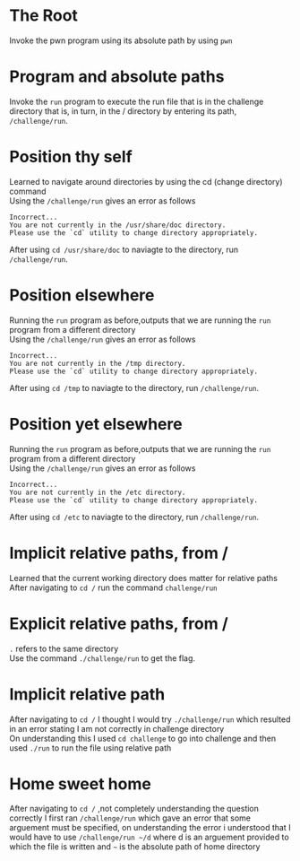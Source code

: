 # The Root
Invoke the pwn program using its absolute path by using  `pwn`

# Program and absolute paths
Invoke the `run` program to execute the run file that is in the challenge directory that is, in turn, in the / directory by entering its path, `/challenge/run`.

# Position thy self
Learned to navigate around directories by using the cd (change directory) command \
Using the `/challenge/run` gives an error as follows
```
Incorrect...
You are not currently in the /usr/share/doc directory.
Please use the `cd` utility to change directory appropriately.
```
After using `cd /usr/share/doc` to naviagte to the directory,  run `/challenge/run`.

# Position elsewhere
Running the `run` program as before,outputs that we are running the `run` program from a different directory \
Using the `/challenge/run` gives an error as follows 
```
Incorrect...
You are not currently in the /tmp directory.
Please use the `cd` utility to change directory appropriately.
```
After using `cd /tmp` to naviagte to the directory,  run `/challenge/run`.


# Position yet elsewhere
Running the `run` program as before,outputs that we are running the `run` program from a different directory \
Using the `/challenge/run` gives an error as follows 
```
Incorrect...
You are not currently in the /etc directory.
Please use the `cd` utility to change directory appropriately.
```
After using `cd /etc` to naviagte to the directory,  run `/challenge/run`.

# Implicit relative paths, from /
Learned that the current working directory does matter for relative paths \
After navigating to `cd /` run the command `challenge/run`

# Explicit relative paths, from /
`.` refers to the same directory \
Use the command `./challenge/run` to get the flag.

# Implicit relative path
After navigating to `cd /` I thought I would try `./challenge/run` which resulted in an error stating I am not correctly in challenge directory \
On understanding this I used `cd challenge` to go into challenge and then used `./run` to run the file using relative path

# Home sweet home
After navigating to `cd /` ,not completely understanding the question correctly I first ran `/challenge/run` which gave an error that some arguement must be specified, on understanding the error i understood that I would have to use `/challenge/run ~/d` where d is an arguement provided to which the file is written and `~` is the absolute path of home directory
